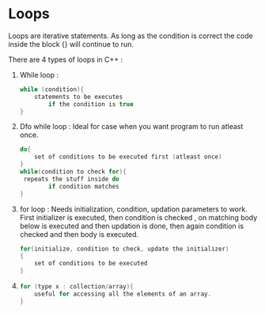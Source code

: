 # Loops

Loops are iterative statements. As long as the condition is correct the code inside the block {} will continue to run.

There are 4 types of loops in C++ :

1. While loop :

   ```c++
   while (condition){
       statements to be executes
           if the condition is true
   }
   ```

2. Dfo while loop : Ideal for case when you want program to run atleast once.

   ```c++
   do{
       set of conditions to be executed first (atleast once)
   }
   while(condition to check for){
   	repeats the stuff inside do 
           if condition matches
   }
   ```

3. for loop : Needs initialization, condition, updation parameters to work. First initializer is executed, then condition is checked , on matching body below is executed and then updation is done, then again condition is checked and then body is executed.

   ```c++
   for(initialize, condition to check, update the initializer)
   {
       set of conditions to be executed
   }
   ```

4. ```c++
   for (type x : collection/array){
       useful for accessing all the elements of an array.
   }
   ```

   
